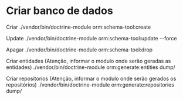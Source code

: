 # Criar banco de dados

Criar
./vendor/bin/doctrine-module orm:schema-tool:create

Update
./vendor/bin/doctrine-module orm:schema-tool:update --force

Apagar
./vendor/bin/doctrine-module orm:schema-tool:drop

Criar entidades (Atenção, informar o modulo onde serão geradas as entidades)
./vendor/bin/doctrine-module  orm:generate:entities dump/

Criar repositorios (Atenção, informar o modulo onde serão gerados os repositórios)
./vendor/bin/doctrine-module  orm:generate:repositories  dump/
